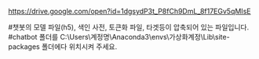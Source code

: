 https://drive.google.com/open?id=1dgsydP3t_P8fCh9DmL_8f17EGv5qMIsE

#챗봇의 모델 파일(h5), 색인 사전, 토큰화 파일, 타겟등이 압축되어 있는 파일입니다.
#chatbot 폴더를 C:\Users\계정명\Anaconda3\envs\가상화계정\Lib\site-packages 폴더에다 위치시켜 주세요.
